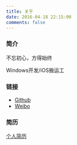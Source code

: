 ```yaml
---
title: 关于
date: 2016-04-18 22:15:00
comments: false
---
```


### 简介

不忘初心，方得始终

Windows开发/iOS搬运工

### 链接

* [Github](https://github.com/zhengbomo)
* [Weibo](http://weibo.com/1891587992)

### 简历

[个人简历](/about/resume.html)
